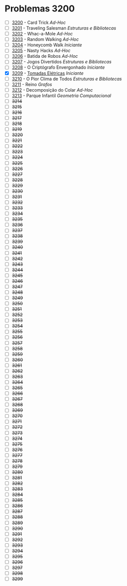 # Problemas 3200

  - [ ]  [3200](https://www.urionlinejudge.com.br/judge/pt/problems/view/3200) - Card Trick *Ad-Hoc*
  - [ ]  [3201](https://www.urionlinejudge.com.br/judge/pt/problems/view/3201) - Traveling Salesman *Estruturas e Bibliotecas*
  - [ ]  [3202](https://www.urionlinejudge.com.br/judge/pt/problems/view/3202) - Whac-a-Mole *Ad-Hoc*
  - [ ]  [3203](https://www.urionlinejudge.com.br/judge/pt/problems/view/3203) - Random Walking *Ad-Hoc*
  - [ ]  [3204](https://www.urionlinejudge.com.br/judge/pt/problems/view/3204) - Honeycomb Walk *Iniciante*
  - [ ]  [3205](https://www.urionlinejudge.com.br/judge/pt/problems/view/3205) - Nasty Hacks *Ad-Hoc*
  - [ ]  [3206](https://www.urionlinejudge.com.br/judge/pt/problems/view/3206) - Batida de Robos *Ad-Hoc*
  - [ ]  [3207](https://www.urionlinejudge.com.br/judge/pt/problems/view/3207) - Jogos Divertidos *Estruturas e Bibliotecas*
  - [ ]  [3208](https://www.urionlinejudge.com.br/judge/pt/problems/view/3208) - O Criptógrafo Envergonhado *Iniciante*
  - [x]  [3209](https://www.urionlinejudge.com.br/judge/pt/problems/view/3209) - [Tomadas Elétricas](https://github.com/potigol/uoj-potigol/blob/master/src/3200/3209.poti) *Iniciante*
  - [ ]  [3210](https://www.urionlinejudge.com.br/judge/pt/problems/view/3210) - O Pior Clima de Todos *Estruturas e Bibliotecas*
  - [ ]  [3211](https://www.urionlinejudge.com.br/judge/pt/problems/view/3211) - Reino *Grafos*
  - [ ]  [3212](https://www.urionlinejudge.com.br/judge/pt/problems/view/3212) - Decomposição do Colar *Ad-Hoc*
  - [ ]  [3213](https://www.urionlinejudge.com.br/judge/pt/problems/view/3213) - Parque Infantil *Geometria Computacional*
  - [ ] ~~3214~~
  - [ ] ~~3215~~
  - [ ] ~~3216~~
  - [ ] ~~3217~~
  - [ ] ~~3218~~
  - [ ] ~~3219~~
  - [ ] ~~3220~~
  - [ ] ~~3221~~
  - [ ] ~~3222~~
  - [ ] ~~3223~~
  - [ ] ~~3224~~
  - [ ] ~~3225~~
  - [ ] ~~3226~~
  - [ ] ~~3227~~
  - [ ] ~~3228~~
  - [ ] ~~3229~~
  - [ ] ~~3230~~
  - [ ] ~~3231~~
  - [ ] ~~3232~~
  - [ ] ~~3233~~
  - [ ] ~~3234~~
  - [ ] ~~3235~~
  - [ ] ~~3236~~
  - [ ] ~~3237~~
  - [ ] ~~3238~~
  - [ ] ~~3239~~
  - [ ] ~~3240~~
  - [ ] ~~3241~~
  - [ ] ~~3242~~
  - [ ] ~~3243~~
  - [ ] ~~3244~~
  - [ ] ~~3245~~
  - [ ] ~~3246~~
  - [ ] ~~3247~~
  - [ ] ~~3248~~
  - [ ] ~~3249~~
  - [ ] ~~3250~~
  - [ ] ~~3251~~
  - [ ] ~~3252~~
  - [ ] ~~3253~~
  - [ ] ~~3254~~
  - [ ] ~~3255~~
  - [ ] ~~3256~~
  - [ ] ~~3257~~
  - [ ] ~~3258~~
  - [ ] ~~3259~~
  - [ ] ~~3260~~
  - [ ] ~~3261~~
  - [ ] ~~3262~~
  - [ ] ~~3263~~
  - [ ] ~~3264~~
  - [ ] ~~3265~~
  - [ ] ~~3266~~
  - [ ] ~~3267~~
  - [ ] ~~3268~~
  - [ ] ~~3269~~
  - [ ] ~~3270~~
  - [ ] ~~3271~~
  - [ ] ~~3272~~
  - [ ] ~~3273~~
  - [ ] ~~3274~~
  - [ ] ~~3275~~
  - [ ] ~~3276~~
  - [ ] ~~3277~~
  - [ ] ~~3278~~
  - [ ] ~~3279~~
  - [ ] ~~3280~~
  - [ ] ~~3281~~
  - [ ] ~~3282~~
  - [ ] ~~3283~~
  - [ ] ~~3284~~
  - [ ] ~~3285~~
  - [ ] ~~3286~~
  - [ ] ~~3287~~
  - [ ] ~~3288~~
  - [ ] ~~3289~~
  - [ ] ~~3290~~
  - [ ] ~~3291~~
  - [ ] ~~3292~~
  - [ ] ~~3293~~
  - [ ] ~~3294~~
  - [ ] ~~3295~~
  - [ ] ~~3296~~
  - [ ] ~~3297~~
  - [ ] ~~3298~~
  - [ ] ~~3299~~